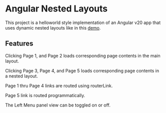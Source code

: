 # Angular Nested Layouts

This project is a helloworld style implementation of an Angular v20 app that uses dynamic nested layouts like in this [demo](https://mapteb.github.io/angular-nested-layouts/).

## Features 

Clicking Page 1, and Page 2 loads corresponding page contents in the main layout.

Clicking Page 3, Page 4, and Page 5 loads corresponding page contents in a nested layout.

Page 1 thru Page 4 links are routed using routerLink.

Page 5 link is routed programmatically.

The Left Menu panel view can be toggled on or off.


